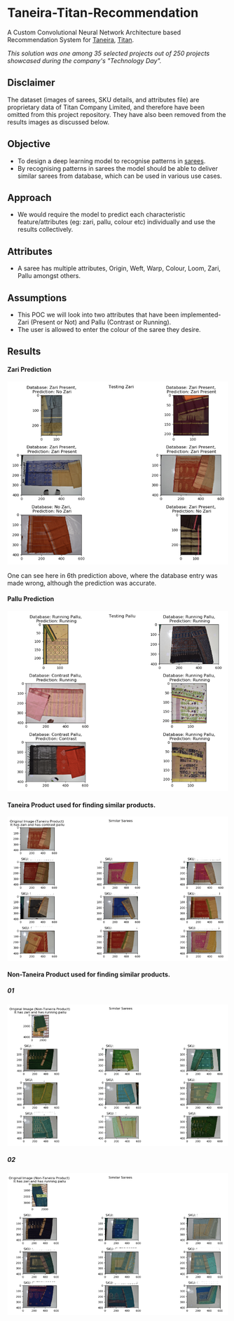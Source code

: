 # Taneira-Titan-Recommendation
A Custom Convolutional Neural Network Architecture based Recommendation System for [Taneira](https://www.taneira.com), [Titan](https://www.titancompany.in).

*This solution was one among 35 selected projects out of 250 projects showcased during the company's "Technology Day".*

## Disclaimer
The dataset (images of sarees, SKU details, and attributes file) are proprietary data of Titan Company Limited, and therefore have been omitted from this project repository. They have also been removed from the results images as discussed below.

## Objective
- To design a deep learning model to recognise patterns in [sarees](https://en.wikipedia.org/wiki/Sari).
- By recognising patterns in sarees the model should be able to deliver similar sarees from database, which can be used in various use cases.

## Approach
- We would require the model to predict each characteristic feature/attributes (eg: zari, pallu, colour etc) individually and use the results collectively.

## Attributes
- A saree has multiple attributes, Origin, Weft, Warp, Colour, Loom, Zari, Pallu amongst others.

## Assumptions
- This POC we will look into two attributes that have been implemented- Zari (Present or Not) and Pallu (Contrast or Running).
- The user is allowed to enter the colour of the saree they desire.

## Results

#### Zari Prediction
<p align="center">
  <img src=Results/result_zari.png />
</p>

One can see here in 6th prediction above, where the database entry was made wrong, although the prediction was accurate.

#### Pallu Prediction
<p align="center">
  <img src=Results/result_pallu.png />
</p>

#### Taneira Product used for finding similar products.
<p align="center">
  <img src=Results/taneira_rec.png />
</p>

#### Non-Taneira Product used for finding similar products.
##### 01
<p align="center">
  <img src=Results/non_taneira_rec_1.png />
</p>

##### 02
<p align="center">
  <img src=Results/non_taneira_rec_2.png />
</p>

